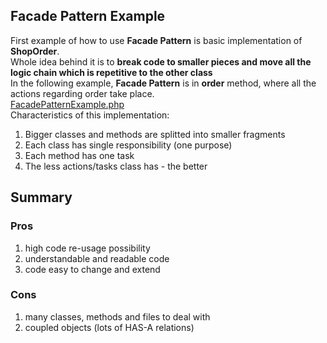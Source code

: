 ## Facade Pattern Example
First example of how to use **Facade Pattern** is basic implementation of **ShopOrder**. <br />
Whole idea behind it is to **break code to smaller pieces and move all the logic chain which is repetitive to the other class** <br />
In the following example, **Facade Pattern** is in **order** method, where all the actions regarding order take place. <br />
[FacadePatternExample.php](FacadePatternExample.php)<br />
Characteristics of this implementation:
 1. Bigger classes and methods are splitted into smaller fragments
 2. Each class has single responsibility (one purpose)
 3. Each method has one task
 4. The less actions/tasks class has - the better

## Summary
### Pros
 1. high code re-usage possibility
 2. understandable and readable code
 3. code easy to change and extend

### Cons
 1. many classes, methods and files to deal with
 2. coupled objects (lots of HAS-A relations)
